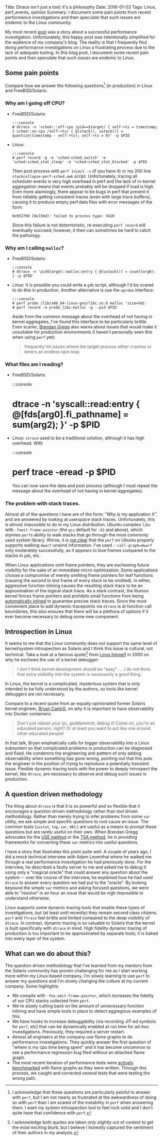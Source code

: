 Title: Dtrace isn't just a tool; it's a philosophy
Date: 2016-01-03
Tags: Linux, perf_events, opinion
Summary: I document some pain points from recent performance investigations and then speculate that such issues are endemic to the Linux community.

My most recent [post]({filename}off_cpu_mmap.md) was a story about a successful performance investigation. Unfortunately, this happy post was intentionally simplified for the audience of my company's blog. The reality is that I frequently find doing performance investigations on Linux a frustrating process due to the lack of adequate tooling. In this blog post, I document some recent pain points and then speculate that such issues are endemic to Linux.

## Some pain points

Compare how we answer the following questions[^1] (in production) in Linux and FreeBSD/Solaris: 

[^1]: I acknowledge that these questions are particularly painful to answer with `perf`, but I am not nearly as frustrated at the awkwardness of doing so with `perf` than I am scared of the instability in `perf` when answering them. I want my system introspection tool to feel rock solid and I don't quite have that confidence with `perf`.

### Why am I going off CPU?

  - FreeBSD/Solaris: 

        :::console
        # dtrace -n 'sched:::off-cpu /pid==$target/ { self->ts = timestamp; } sched::on-cpu /self->ts/ { @[stack(), ustack()] = quantize(timestamp - self->ts); self->ts = 0}' -p $PID

  - Linux: 

        :::console
        # perf record -g -e 'sched:sched_switch' -e 'sched:sched_stat_sleep' -e 'sched:sched_stat_blocked' -p $PID

    Then post process with `perf inject -s` (if you have it) or my 200 line `stackcollapse-perf-sched.awk` script. Unfortunately, tracing all scheduler events is very high overhead in perf and the lack of in-kernel aggregation means that events probably will be dropped if load is high. Even more alarmingly, there appear to be bugs in perf that prevent it from reliably getting consistent traces (even with large trace buffers), causing it to produce empty perf.data files with error messages of the form: 
    
        0x952790 [0x736d]: failed to process type: 3410

    Since this failure is not deterministic, re-executing `perf record` will eventually succeed; however, it then can sometimes be hard to catch the pathology.

### Why am I calling `malloc`?

  - FreeBSD/Solaris: 

        ::console 
        # dtrace -n 'pid$target::malloc:entry { @[ustack()] = count(arg0); } -p $PID'

  - Linux: It is possible you could write a `gdb` script, although I'd be scared to do this in production. Another alternative is use the `uprobe` interface:

        :::console
        # perf probe /lib/x86_64-linux-gnu/libc.so.6 malloc 'size=%di'
        # perf record -e probe_libc:malloc -g --pid $PID`

    Aside from the common message about the overhead of not having in kernel aggregates, I've found this interface to be particularly brittle. Even scarier, [Brendan Gregg](http://www.brendangregg.com/blog/2015-06-28/linux-ftrace-uprobe.html) also warns about issues that would make it unsuitable for production environments (I haven't personally seen this when using `perf` yet):
    > frequently hit issues where the target process either crashes or enters an endless spin loop

### What files am I reading?

   - FreeBSD/Solaris: 

        :::console
        # dtrace -n 'syscall::read:entry { @[fds[arg0].fi_pathname] = sum(arg2); }' -p $PID

   - Linux: `strace` used to be a traditional solution, although it has high overhead. With 

        :::console
        # perf trace -eread -p $PID

     You can now save the data and post process (although I must repeat the message about the overhead of not having in kernel aggregates).

### The problem with stack traces.

Almost all of the questions I have are of the form: "Why is my application X", and are answered by looking at userspace stack traces. Unfortunately, this is almost impossible to do in my Linux distribution. Ubuntu compiles `libc` with `-fomit-frame-pointer` (the `gcc` default for `-O2` and above), which stymies `perf`s ability to walk stacks that go through the most commonly used system library. Worse, it is [not clear](https://bugs.launchpad.net/ubuntu/+source/linux/+bug/1248289) that the `perf` on Ubuntu properly supports walking `dwarf` unwind information. I've used `--call-graph=dwarf` only moderately successfully, as it appears to lose frames compared to the stacks in `gdb`, etc.

When Linux applications omit frame pointers, they are eschewing future visibility for the sake of an immediate micro-optimization. Some applications choose a compromise of merely omitting frame pointers for leaf functions (causing the _second to last_ frame of every stack to be omitted). In either, aggressive function inlining causes the resulting stack trace to be an approximation of the logical stack trace. As a stark contrast, the Illumos kernel forces frame pointers and prohibits small functions from being [automatically inlined](https://github.com/illumos/illumos-gate/blob/6249f9725f411468c70516176806c553ac983270/usr/src/uts/Makefile.uts#L237) to guarantee precise stack traces. Since the most convenient place to add dynamic tracepoints via `dtrace` is at function call boundaries, this also ensures that there will be a plethora of options if it ever become necessary to debug some new component.

## Introspection in Linux

It seems to me that the Linux community does not support the same level of kernel/system introspection as Solaris and I think this issue is cultural, not technical. Take a look at a famous quote[^2] from [Linus himself](https://lwn.net/2000/0914/a/lt-debugger.php3) in 2000 on why he eschews the use of a kernel debugger:

> I don't think kernel development should be "easy". ... I do not think that extra visibility into the system is necessarily a good thing.

In Linux, the kernel is a complicated, mysterious system that is only intended to be fully understood by the authors, so tools like kernel debuggers are not necessary. 

Compare to a recent quote from an equally opinionated former Solaris kernel engineer, [Bryan Cantrill](https://www.youtube.com/watch?v=sYQ8j02wbCY), on why it is important to have observability into Docker containers:

> Don't just reboot your pc, goddammnit, debug it! Come on, you're an educated person, right? Or at least you want to act like one around other educated people!

In that talk, Bryan emphatically calls for bigger observability into a Linux subsystem so that complicated problems in production can be diagnosed and fixed. He condemns the engineering anti-pattern of only adding observability when something has gone wrong, pointing out that this puts the engineer in the position of trying to reproduce a potentially transient issue. Flexible dynamic tracing tools with the power to deeply introspect the kernel, like `dtrace`, are necessary to observe and debug such issues in production.

[^2]: I acknowledge both quotes are taken _only slightly_ out of context to get the most exciting blurb, but I believe I honestly captured the sentiment of their authors in my analysis.

## A question driven methodology

The thing about `dtrace` is that it is so powerful and so flexible that it encourages a _question_ driven methodology rather than _tool_ driven methodology. Rather than merely trying to infer problems from some `sar` utility, we ask simple and specific questions to root cause an issue. The common tools (`iostat`, `top`, `sar`, etc.) are useful as a means to prompt these questions but are rarely useful on their own. When Brendan Gregg advocates for the [USE method](http://www.brendangregg.com/usemethod.html) or the [TSA method](http://www.brendangregg.com/tsamethod.html), he is providing frameworks for converting these `sar` metrics into useful questions.

I have a story that illustrates this point quite well. A couple of years ago, I did a mock technical interview with Adam Leventhal where he walked me through a real performance investigation he had previously done. For the interview, he described a faulty server to me and asked me to debug it using only a "magical oracle" that could answer any question about the system -- over the course of the interview, he explained how he had used `dtrace` to answer every question we had put to the "oracle". By looking beyound the simple `sar` metrics and asking focused questions, we were able to "resolve" in an hour an issue that would be nigh impossible to understand otherwise.

Linux supports some dynamic tracing tools that enable these types of investigations, but (at least until recently) they remain second class citizens. `perf` and `ftrace` feel  brittle and limited compared to the deep visibility of `dtrace`. In contrast, dynamic tracing is so valuable to Solaris that the kernel is built specifically with `dtrace` in mind. High fidelity dynamic tracing of production is too important to be approximated by separate tools; it is baked into every layer of the system.

## What can we do about this?

The question driven methodology that I've learned from my mentors from the Solaris community has proven challenging for me as I start working more within my Linux-based company. I'm slowly learning to use `perf` to answer my questions and I'm slowly changing the culture at my current company. Some highlights:

 - We compile with `-fno-omit-frame-pointer`, which increases the fidelity of our CPU stacks collected from `perf`.
 - We're slowly cutting back on the amount of unnecessary function inlining and have simple tools in place to detect eggregious examples of this.
 - We have hooks to increase debuggability (via recording JIT-ed symbols for `perf`, etc) that can be dynamically enabled at run time for ad-hoc investigations. Previously, they required a server restart.
 - Almost all engineers at the company use flame graphs to do performance investigations. They quickly answer the first question of "where is my cpu time being spent" and it has become uncommon to see a performance regression bug filed without an attached flame graph.
 - The most recent iteration of performance tests were [actively benchmarked](http://www.brendangregg.com/activebenchmarking.html) with flame graphs as they were written. Through this process, we caught and corrected several tests that were testing the wrong path.
